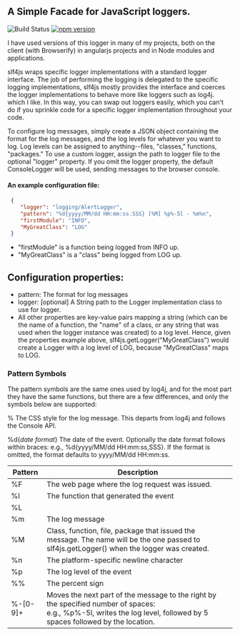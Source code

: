 
## A Simple Facade for JavaScript loggers.

![Build Status](https://travis-ci.org/pford68/slf4js.svg?branch=master)
[![npm version](https://badge.fury.io/js/slf4js.svg)](https://badge.fury.io/js/slf4js)

I have used versions of this logger in many of my projects, both on the client (with Browserify) in angularjs
projects and in Node modules and applications.

slf4js wraps specific logger implementations with a standard logger interface.  The job of performing the 
logging is delegated to the specific logging implementations, slf4js mostly provides the interface and 
coerces the logger implementations to behave more like loggers such as log4j. which I like.  In this way, 
you can swap out loggers easily, which you can't do if you sprinkle code for a specific logger 
implementation throughout your code.

To configure log messages, simply create a JSON object containing the format for the log messages, 
and the log levels for whatever you want to log.  Log levels can be assigned to anything--files, "classes," functions, "packages."
To use a custom logger, assign the path to logger file to the optional "logger" property.
If you omit the logger property, the default ConsoleLogger will be used, sending messages to the browser console.

 
#### An example configuration file:
```json
 {
    "logger": "logging/AlertLogger",
    "pattern": "%d{yyyy/MM/dd HH:mm:ss.SSS} [%M] %p%-5l - %m%n",
    "firstModule": "INFO",                     
    "MyGreatClass": "LOG"                      
 }
``` 
* "firstModule" is a function being logged from INFO up.
* "MyGreatClass" is a "class" being logged from LOG up.
</p>
 
## Configuration properties:
* pattern:  The format for log messages
* logger:  [optional] A String path to the Logger implementation class to use for logger. 
* All other properties are key-value pairs mapping a string (which can be the name of a function, the "name"
       of a class, or any string that was used when the logger instance was created) to a log level.  Hence,
       given the properties example above, slf4js.getLogger("MyGreatClass") would create a Logger with a
       log level of LOG, because "MyGreatClass" maps to LOG.


### Pattern Symbols
The pattern symbols are the same ones used by log4j, and for the most part they have the same functions,
but there are a few differences, and only the symbols below are supported:

% The CSS style for the log message.  This departs from log4j and follows the Console API.


%d{<i>date format</i>}
The date of the event.  Optionally the date format follows within braces:
e.g., %d{yyyy/MM/dd HH:mm:ss,SSS}.  If the format is omitted, the format defaults to yyyy/MM/dd HH:mm:ss.

| Pattern  | Description |
| -------- | --------------
| %F       | The web page where the log request was issued. |
| %l       | The function that generated the event |
| %L       | |
| %m       | The log message |
| %M       | Class, function, file, package that issued the message.  The name will be the one passed to slf4js.getLogger() when the logger was created. |
| %n       | The platform-specific newline character |
| %p       | The log level of the event |
| %%       | The percent sign |
| %-[0-9]+ | Moves the next part of the message to the right by the specified number of spaces:  <br />e.g., %p%-5l, writes the log level, followed by 5 spaces followed by the location. |

